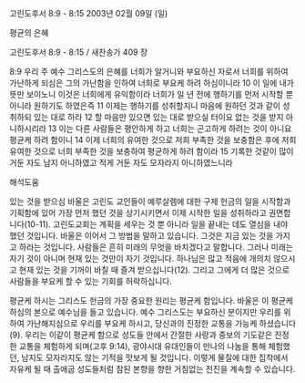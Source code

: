 고린도후서 8:9 - 8:15 
2003년 02월 09일 (일)

평균의 은혜



고린도후서 8:9 - 8:15 / 새찬송가 409 장


8:9 우리 주 예수 그리스도의 은혜를 너희가 알거니와 부요하신 자로서 너희를 위하여 가난하게 되심은 그의 가난함을 인하여 너희로 부요케 하려 하심이니라 
10 이 일에 내가 뜻만 보이노니 이것은 너희에게 유익함이라 너희가 일 년 전에 행하기를 먼저 시작할 뿐 아니라 원하기도 하였은즉 
11 이제는 행하기를 성취할지니 마음에 원하던 것과 같이 성취하되 있는 대로 하라 
12 할 마음만 있으면 있는 대로 받으실 터이요 없는 것을 받지 아니하시리라 
13 이는 다른 사람들은 평안하게 하고 너희는 곤고하게 하려는 것이 아니요 평균케 하려 함이니 
14 이제 너희의 유여한 것으로 저희 부족한 것을 보충함은 후에 저희 유여한 것으로 너희 부족한 것을 보충하여 평균하게 하려 함이라 
15 기록한 것같이 많이 거둔 자도 남지 아니하였고 적게 거둔 자도 모자라지 아니하였느니라

해석도움





있는 것을 받으심 
바울은 고린도 교인들이 예루살렘에 대한 구제 헌금의 일을 시작함과 기획함에 있어 가장 먼저 했던 것을 상기시키면서 이제 시작한 일을 성취하라고 권면합니다(10-11). 고린도교회는 계획을 세우는 것 뿐 아니라 일을 끝내는 데도 열심을 내야 했던 것입니다. 바울은 이어서 그 방법을 말하고 있습니다. 그것은 지금 있는 것을 가지고 하라는 것입니다. 사람들은 흔히 미래의 무엇을 바치겠다고 말합니다. 그러나 미래는 자기 것이 아니며 현재 있는 것만이 자기 것입니다. 하나님은 많고 적음에 개의치 않으시고 현재 있는 것을 기꺼이 바칠 때 즐겨 받으십니다(12). 그리고 그에게 더 많은 것으로 사람들을 부요케 할 수 있는 기회를 허락하십니다. 

평균케 하시는 그리스도 
헌금의 가장 중요한 원리는 평균케 함입니다. 바울은 이 평균케 하심의 본으로 예수님을 들고 있습니다. 예수 그리스도는 부요하신 분이지만 우리를 위하여 가난해지심으로 우리를 부요케 하시고, 당신과의 진정한 교통을 가능케 하셨습니다(9). 우리는 이같이 평균케 함으로 성도들 안에서 간절한 사랑과 중보의 기도같은 진정한 교통을 체험하게 되며(고후 9:14), 광야시대 유대인들이 만나의 나눔을 통해 체험했던, 남지도 모자라지도 않는 기적을 맛보게 될 것입니다. 이렇게 물질에 대한 집착에서 자유케 될 때 출애굽 성도들처럼 참된 본향을 향한 거침없는 전진을 계속할 수 있습니다.